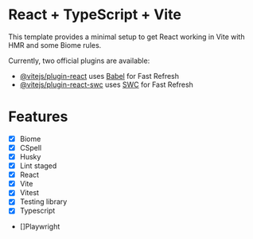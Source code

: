 # React + TypeScript + Vite

This template provides a minimal setup to get React working in Vite with HMR and some Biome rules.

Currently, two official plugins are available:

- [@vitejs/plugin-react](https://github.com/vitejs/vite-plugin-react/blob/main/packages/plugin-react/README.md) uses [Babel](https://babeljs.io/) for Fast Refresh
- [@vitejs/plugin-react-swc](https://github.com/vitejs/vite-plugin-react-swc) uses [SWC](https://swc.rs/) for Fast Refresh

# Features

- [X] Biome
- [X] CSpell
- [X] Husky
- [X] Lint staged
- [X] React
- [X] Vite
- [X] Vitest
- [X] Testing library
- [X] Typescript
- []Playwright
